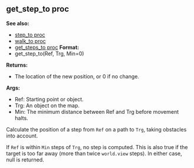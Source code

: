 ## get_step_to proc
**See also:**
+   [step_to proc](/ref/proc/step_to.md) 
+   [walk_to proc](/ref/proc/walk_to.md) 
+   [get_steps_to proc](/ref/proc/get_steps_to.md) <!-- -->
**Format:**
+   get_step_to(Ref, Trg, Min=0)
<!-- -->
**Returns:**
+   The location of the new position, or 0 if no change.
<!-- -->
**Args:**
+   Ref: Starting point or object.
+   Trg: An object on the map.
+   Min: The minimum distance between Ref and Trg before movement halts.


Calculate the position of a step from `Ref` on a path to `Trg`,
taking obstacles into account. 

If `Ref` is within `Min` steps
of `Trg`, no step is computed. This is also true if the target is too
far away (more than twice `world.view` steps). In either case, null is
returned.